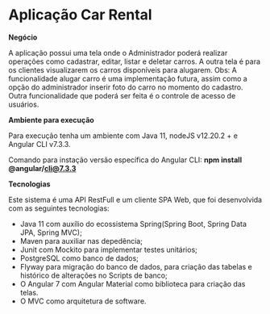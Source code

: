 # Aplicação Car Rental

**Negócio**

A aplicação possui uma tela onde o Administrador poderá realizar operações como cadastrar, editar, listar e deletar carros.
A outra tela é para os clientes visualizarem os carros disponíveis para alugarem.
Obs: A funcionalidade alugar carro é uma implementação futura, assim como a opção do  administrador inserir foto do carro no momento do cadastro.
Outra funcionalidade que poderá ser feita é o controle de acesso de usuários.


**Ambiente para execução**

Para execução tenha um ambiente com Java 11, nodeJS v12.20.2 + e Angular CLI v7.3.3.

Comando para instação versão específica do Angular CLI: **npm install @angular/cli@7.3.3**

**Tecnologias**

Este sistema é uma API RestFull e um cliente SPA Web, que foi desenvolvida com as seguintes tecnologias:

<ul>
  <li>
    Java 11 com auxílio do ecossistema Spring(Spring Boot, Spring Data JPA, Spring MVC);
  </li>
  <li>
    Maven para auxiliar nas depedência;
  </li>
  <li>
    Junit com Mockito para implementar testes unitários;
  </li>
  <li>
    PostgreSQL como banco de dados;
  </li>
  <li>
    Flyway para migração do banco de dados, para criação das tabelas e histórico de alterações no Scripts de banco;
  </li>
  <li>
    O Angular 7 com Angular Material como biblioteca para criação das telas.
  </li>
  <li>
    O MVC como arquitetura de software.
  </li>
</ul>
